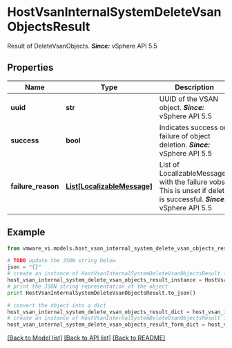 # HostVsanInternalSystemDeleteVsanObjectsResult

Result of DeleteVsanObjects.  ***Since:*** vSphere API 5.5 

## Properties
Name | Type | Description | Notes
------------ | ------------- | ------------- | -------------
**uuid** | **str** | UUID of the VSAN object.  ***Since:*** vSphere API 5.5  | 
**success** | **bool** | Indicates success or failure of object deletion.  ***Since:*** vSphere API 5.5  | 
**failure_reason** | [**List[LocalizableMessage]**](LocalizableMessage.md) | List of LocalizableMessages with the failure vobs.  This is unset if delete is successful.  ***Since:*** vSphere API 5.5  | [optional] 

## Example

```python
from vmware_vi.models.host_vsan_internal_system_delete_vsan_objects_result import HostVsanInternalSystemDeleteVsanObjectsResult

# TODO update the JSON string below
json = "{}"
# create an instance of HostVsanInternalSystemDeleteVsanObjectsResult from a JSON string
host_vsan_internal_system_delete_vsan_objects_result_instance = HostVsanInternalSystemDeleteVsanObjectsResult.from_json(json)
# print the JSON string representation of the object
print HostVsanInternalSystemDeleteVsanObjectsResult.to_json()

# convert the object into a dict
host_vsan_internal_system_delete_vsan_objects_result_dict = host_vsan_internal_system_delete_vsan_objects_result_instance.to_dict()
# create an instance of HostVsanInternalSystemDeleteVsanObjectsResult from a dict
host_vsan_internal_system_delete_vsan_objects_result_form_dict = host_vsan_internal_system_delete_vsan_objects_result.from_dict(host_vsan_internal_system_delete_vsan_objects_result_dict)
```
[[Back to Model list]](../README.md#documentation-for-models) [[Back to API list]](../README.md#documentation-for-api-endpoints) [[Back to README]](../README.md)


